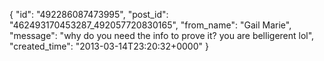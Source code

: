  {
   "id": "492286087473995",
   "post_id": "462493170453287_492057720830165",
   "from_name": "Gail Marie",
   "message": "why do you need the info to prove it? you are belligerent lol",
   "created_time": "2013-03-14T23:20:32+0000"
 }
